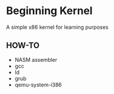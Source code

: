 # Beginning Kernel

A simple x86 kernel for learning purposes

## HOW-TO

* NASM assembler
* gcc
* ld
* grub
* qemu-system-i386


